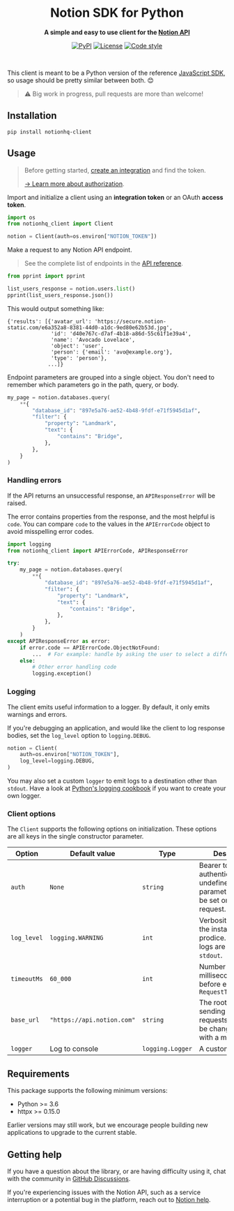 <div align="center">
    <h1>Notion SDK for Python</h1>
    <p>
        <b>A simple and easy to use client for the <a href="https://developers.notion.com">Notion API</a></b>
    </p>
    <p>
        <a href="https://pypi.org/project/notionhq-client"><img src="https://img.shields.io/pypi/v/notionhq-client.svg" alt="PyPI"></a>
        <a href="LICENSE"><img src="https://img.shields.io/github/license/ramnes/notion-sdk-py" alt="License"></a>
        <a href="https://github.com/ambv/black"><img src="https://img.shields.io/badge/code%20style-black-black" alt="Code style"></a>
    </p>
    <br/>
</div>

This client is meant to be a Python version of the reference [JavaScript SDK](https://github.com/makenotion/notion-sdk-js), so usage should be pretty similar between both. :blush:

> :warning: Big work in progress, pull requests are more than welcome!

## Installation

```
pip install notionhq-client
```

## Usage

> Before getting started, [create an integration](https://www.notion.com/my-integrations) and find the token.
>
> [→ Learn more about authorization](https://developers.notion.com/docs/authorization).

Import and initialize a client using an **integration token** or an OAuth **access token**.

```python
import os
from notionhq_client import Client

notion = Client(auth=os.environ["NOTION_TOKEN"])
```

Make a request to any Notion API endpoint.

> See the complete list of endpoints in the [API reference](https://developers.notion.com/reference).

```python
from pprint import pprint

list_users_response = notion.users.list()
pprint(list_users_response.json())
```

This would output something like:

```
{'results': [{'avatar_url': 'https://secure.notion-static.com/e6a352a8-8381-44d0-a1dc-9ed80e62b53d.jpg',
              'id': 'd40e767c-d7af-4b18-a86d-55c61f1e39a4',
              'name': 'Avocado Lovelace',
              'object': 'user',
              'person': {'email': 'avo@example.org'},
              'type': 'person'},
             ...]}
```

Endpoint parameters are grouped into a single object. You don't need to remember which parameters go in the path, query, or body.

```python
my_page = notion.databases.query(
    **{
        "database_id": "897e5a76-ae52-4b48-9fdf-e71f5945d1af",
        "filter": {
            "property": "Landmark",
            "text": {
                "contains": "Bridge",
            },
        },
    }
)
```

### Handling errors

If the API returns an unsuccessful response, an `APIResponseError` will be raised.

The error contains properties from the response, and the most helpful is `code`. You can compare `code` to the values in the `APIErrorCode` object to avoid misspelling error codes.

```python
import logging
from notionhq_client import APIErrorCode, APIResponseError

try:
    my_page = notion.databases.query(
        **{
            "database_id": "897e5a76-ae52-4b48-9fdf-e71f5945d1af",
            "filter": {
                "property": "Landmark",
                "text": {
                    "contains": "Bridge",
                },
            },
        }
    )
except APIResponseError as error:
    if error.code == APIErrorCode.ObjectNotFound:
        ...  # For example: handle by asking the user to select a different database
    else:
        # Other error handling code
        logging.exception()
```

### Logging

The client emits useful information to a logger. By default, it only emits warnings and errors.

If you're debugging an application, and would like the client to log response bodies, set the `log_level` option to `logging.DEBUG`.

```python
notion = Client(
    auth=os.environ["NOTION_TOKEN"],
    log_level=logging.DEBUG,
)
```

You may also set a custom `logger` to emit logs to a destination other than `stdout`. Have a look at [Python's logging cookbook](https://docs.python.org/3/howto/logging-cookbook.html) if you want to create your own logger.

### Client options

The `Client` supports the following options on initialization. These options are all keys in the single constructor parameter.

| Option | Default value | Type | Description |
|--------|---------------|---------|-------------|
| `auth` | `None` | `string` | Bearer token for authentication. If left undefined, the `auth` parameter should be set on each request. |
| `log_level` | `logging.WARNING` | `int` | Verbosity of logs the instance will prodice. By default, logs are written to `stdout`.
| `timeoutMs` | `60_000` | `int` | Number of milliseconds to wait before emitting a `RequestTimeoutError` |
| `base_url` | `"https://api.notion.com"` | `string` | The root URL for sending API requests. This can be changed to test with a mock server. |
| `logger` | Log to console | `logging.Logger` | A custom logger. |

## Requirements

This package supports the following minimum versions:
* Python >= 3.6
* httpx >= 0.15.0

Earlier versions may still work, but we encourage people building new applications to upgrade to the current stable.

## Getting help

If you have a question about the library, or are having difficulty using it, chat with the community in [GitHub Discussions](https://github.com/ramnes/notion-sdk-py/discussions).

If you're experiencing issues with the Notion API, such as a service interruption or a potential bug in the platform, reach out to [Notion help](https://www.notion.so/Help-Support-e040febf70a94950b8620e6f00005004?target=intercom).
